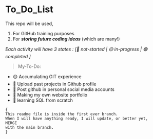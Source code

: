 # To_Do_List
This repo will be used,

1. For GitHub training purposes
2. For ***storing future coding ideas*** (which are many!)

*Each activity will have 3 states : [🔴 not-started | 🟡 in-progress | 🟢 completed ]*

> My-To-Do:
  - 🟡 Accumulating GIT experience
  - 🔴 Upload past projects in Github profile
  - 🔴 Post github in personal social media accounts
  - 🔴 Making my own website portfolio
  - 🔴 learning SQL from scratch


```
{
This readme file is inside the first ever branch.
When I will have anything ready, I will update, or better yet,
MERGE
with the main branch.
}
```
